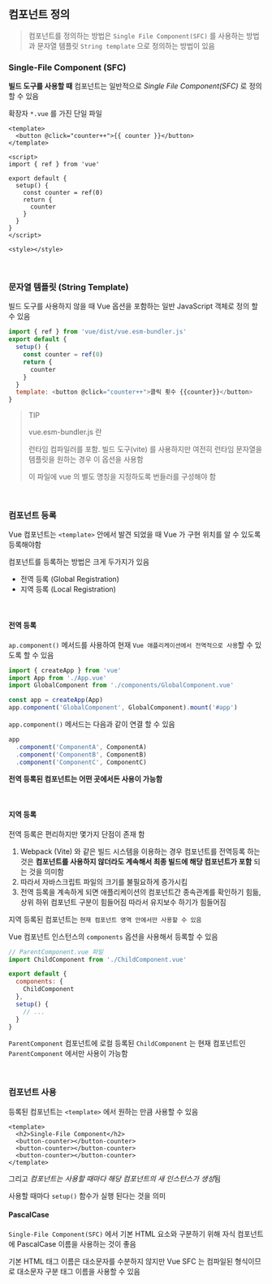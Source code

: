 ## 컴포넌트 정의

> 컴포넌트를 정의하는 방법은 `Single File Component(SFC)` 를 사용하는 방법과 문자열 템플릿 `String template` 으로 정의하는 방법이 있음

### Single-File Component (SFC)

**빌드 도구를 사용할 때** 컴포넌트는 일반적으로 _Single File Component(SFC)_ 로 정의 할 수 있음

확장자 `*.vue` 를 가진 단일 파일

```vue
<template>
  <button @click="counter++">{{ counter }}</button>
</template>

<script>
import { ref } from 'vue'

export default {
  setup() {
    const counter = ref(0)
    return {
      counter
    }
  }
}
</script>

<style></style>
```

<br/>

### 문자열 템플릿 (String Template)

빌드 도구를 사용하지 않을 때 Vue 옵션을 포함하는 일반 JavaScript 객체로 정의 할 수 있음

```javascript
import { ref } from 'vue/dist/vue.esm-bundler.js'
export default {
  setup() {
    const counter = ref(0)
    return {
      counter
    }
  }
  template: <button @click="counter++">클릭 횟수 {{counter}}</button>
}
```

> TIP
>
> vue.esm-bundler.js 란
>
> 런타임 컴파일러를 포함. 빌드 도구(vite) 를 사용하지만 여전히 런타임 문자열을 템플릿을 원하는 경우 이 옵션을 사용함
>
> 이 파일에 vue 의 별도 명칭을 지정하도록 번들러를 구성해야 함

<br/>

### 컴포넌트 등록

Vue 컴포넌트는 `<template>` 안에서 발견 되었을 때 Vue 가 구현 위치를 알 수 있도록 등록해야함

컴포넌트를 등록하는 방법은 크게 두가지가 있음

- 전역 등록 (Global Registration)
- 지역 등록 (Local Registration)

<br/>

#### 전역 등록

`ap.component()` 메서드를 사용하여 현재 `Vue 애플리케이션에서 전역적으로 사용`할 수 있도록 할 수 있음

```javascript
import { createApp } from 'vue'
import App from './App.vue'
import GlobalComponent from './components/GlobalComponent.vue'

const app = createApp(App)
app.component('GlobalComponent', GlobalComponent).mount('#app')
```

`app.component()` 메서드는 다음과 같이 연결 할 수 있음

```javascript
app
  .component('ComponentA', ComponentA)
  .component('ComponentB', ComponentB)
  .component('ComponentC', ComponentC)
```

**전역 등록된 컴포넌트는 어떤 곳에서든 사용이 가능함**

<br/>

#### 지역 등록

전역 등록은 편리하지만 몇가지 단점이 존재 함

1. Webpack (Vite) 와 같은 빌드 시스템을 이용하는 경우 컴포넌트를 전역등록 하는 것은 **컴포넌트를 사용하지 않더라도 계속해서 최종 빌드에 해당 컴포넌트가 포함** 되는 것을 의미함
2. 따라서 자바스크립트 파일의 크기를 불필요하게 증가시킴
3. 전역 등록을 계속하게 되면 애플리케이션의 컴포넌트간 종속관계를 확인하기 힘듦, 상위 하위 컴포넌트 구분이 힘들어짐 따라서 유지보수 하기가 힘들어짐

지역 등록된 컴포넌트는 `현재 컴포넌트 영역 안에서만 사용할 수 있음`

Vue 컴포넌트 인스턴스의 `components` 옵션을 사용해서 등록할 수 있음

```javascript
// ParentComponent.vue 파일
import ChildComponent from './ChildComponent.vue'

export default {
  components: {
    ChildComponent
  },
  setup() {
    // ...
  }
}
```

`ParentComponent` 컴포넌트에 로컬 등록된 `ChildComponent` 는 현재 컴포넌트인 `ParentComponent` 에서만 사용이 가능함

<br/>

### 컴포넌트 사용

등록된 컴포넌트는 `<template>` 에서 원하는 만큼 사용할 수 있음

```vue
<template>
  <h2>Single-File Component</h2>
  <button-counter></button-counter>
  <button-counter></button-counter>
  <button-counter></button-counter>
</template>
```

그리고 *컴포넌트는 사용할 때마다 해당 컴포넌트의 새 인스턴스가 생성*됨

사용할 때마다 `setup()` 함수가 실행 된다는 것을 의미

#### PascalCase

`Single-File Component(SFC)` 에서 기본 HTML 요소와 구분하기 위해 자식 컴포넌트에 PascalCase 이름을 사용하는 것이 좋음

기본 HTML 태그 이름은 대소문자를 수분하지 않지만 Vue SFC 는 컴파일된 형식이므로 대소문자 구분 태그 이름을 사용할 수 있음
